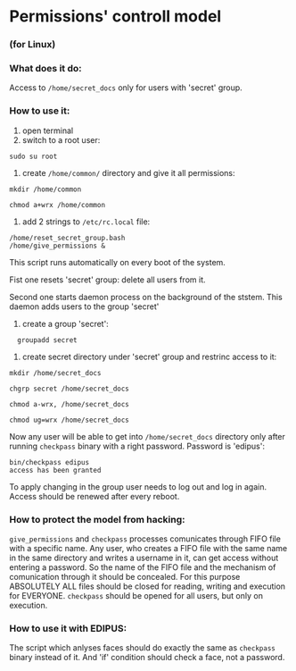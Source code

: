 # Permissions' controll model
### (for Linux)

### What does it do:
Access to `/home/secret_docs` only for users with 'secret' group.

### How to use it:
1. open terminal 
1. switch to a root user:
  
  ```
  sudo su root
  ```

1. create `/home/common/` directory and give it all permissions:
  
  ```
  mkdir /home/common
  
  chmod a+wrx /home/common
  ```

1. add 2 strings to `/etc/rc.local` file:
  
  ```
  /home/reset_secret_group.bash
  /home/give_permissions &
  ```
  
  This script runs automatically on every boot of the system.
  
  Fist one resets 'secret' group: delete all users from it.

  Second one starts daemon process on the background of the ststem. This daemon adds users to the group 'secret'

1. create a group 'secret':

```
  groupadd secret
  ```

1. create secret directory under 'secret' group and restrinc access to it:
  
  ```
  mkdir /home/secret_docs
  
  chgrp secret /home/secret_docs
  
  chmod a-wrx, /home/secret_docs
  
  chmod ug=wrx /home/secret_docs
  ```

Now any user will be able to get into `/home/secret_docs` directory only after running `checkpass` binary with a right password.
Password is 'edipus':
```
bin/checkpass edipus
access has been granted
```
To apply changing in the group user needs to log out and log in again.
Access should be renewed after every reboot.

### How to protect the model from hacking:
`give_permissions` and `checkpass` processes comunicates through FIFO file with a specific name. Any user, who creates a FIFO file with the same name in the same directory and writes a username in it, can get access without entering a password. So the name of the FIFO file and the mechanism of comunication through it should be concealed. For this purpose ABSOLUTELY ALL files should be closed for reading, writing and execution for EVERYONE. `checkpass` should be opened for all users, but only on execution.

### How to use it with EDIPUS:
The script which anlyses faces should do exactly the same as `checkpass` binary instead of it.
And 'if' condition should check a face, not a password.
